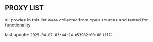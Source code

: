 ## PROXY LIST

all proxies in this list were collected from open sources and tested for functionality

last update: `2025-04-07 03:44:24.053982+00:00` UTC